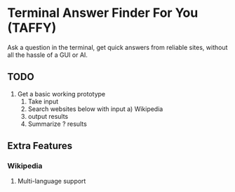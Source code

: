 # Terminal Answer Finder For You (TAFFY)

Ask a question in the terminal, get quick answers from reliable sites, without all the hassle of a GUI or AI.

## TODO

1. Get a basic working prototype
   1. Take input
   2. Search websites below with input
      a) Wikipedia
   3. output results
   4. Summarize ? results

## Extra Features

### Wikipedia

1. Multi-language support
